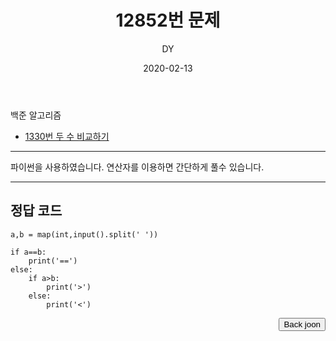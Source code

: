 ﻿---
layout: post
title:  "12852번 문제"
date:   2020-02-13
author: DY
comments: true
categories: backjoon
---

백준 알고리즘
* [1330번 두 수 비교하기](https://www.acmicpc.net/problem/10869)

---
파이썬을 사용하였습니다. 
연산자를 이용하면 간단하게 풀수 있습니다. 

---

## 정답 코드
~~~
a,b = map(int,input().split(' '))

if a==b:
    print('==')
else:
    if a>b:
        print('>')
    else:
        print('<')

~~~
<div style="float: right;">
  <button onclick="location.href='https://www.acmicpc.net/' ">Back joon</button>
</div>
